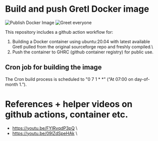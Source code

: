 # Build and push Gretl Docker image
![Publish Docker Image](https://github.com/gretl-project/build_push_container/blob/main/.github/workflows/build-publish.yml/badge.svg)
![Greet everyone](https://github.com/gretl-project/build_push_container/blob/main/.github/workflows/greetings.yml/badge.svg)

This repository includes a github action workflow for:

1) Building a Docker container using ubuntu:20.04 with latest available Gretl pulled from the original sourceforge repo and freshly compiled.\
2) Push the container to GHRC (github container registry) for public use.


## Cron job for building the image
The Cron build process is scheduled to "0 7 1 * *" (“At 07:00 on day-of-month 1.”).


# References + helper videos on github actions, container etc.
- https://youtu.be/FYIRvqdP3pQ \
- https://youtu.be/09lZdSpeHAk \
